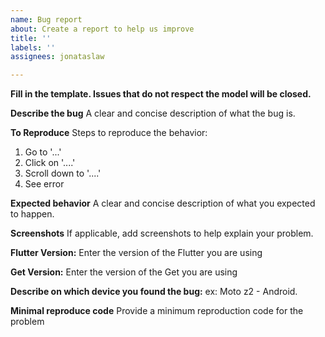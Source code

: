 ```yaml
---
name: Bug report
about: Create a report to help us improve
title: ''
labels: ''
assignees: jonataslaw

---
```

**Fill in the template. Issues that do not respect the model will be closed.**

**Describe the bug**
A clear and concise description of what the bug is.

**To Reproduce**
Steps to reproduce the behavior:
1. Go to '...'
2. Click on '....'
3. Scroll down to '....'
4. See error

**Expected behavior**
A clear and concise description of what you expected to happen.

**Screenshots**
If applicable, add screenshots to help explain your problem.

**Flutter Version:**
Enter the version of the Flutter you are using

**Get Version:**
Enter the version of the Get you are using

**Describe on which device you found the bug:**
ex: Moto z2 - Android.

**Minimal reproduce code**
Provide a minimum reproduction code for the problem
